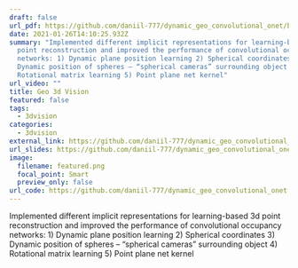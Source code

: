 ```yaml
---
draft: false
url_pdf: https://github.com/daniil-777/dynamic_geo_convolutional_onet/blob/main/3dvision_report.pdf
date: 2021-01-26T14:10:25.932Z
summary: "Implemented different implicit representations for learning-based 3d
  point reconstruction and improved the performance of convolutional occupancy
  networks: 1) Dynamic plane position learning 2) Spherical coordinates 3)
  Dynamic position of spheres – “spherical cameras” surrounding object 4)
  Rotational matrix learning 5) Point plane net kernel"
url_video: ""
title: Geo 3d Vision
featured: false
tags:
  - 3dvision
categories:
  - 3dvision
external_link: https://github.com/daniil-777/dynamic_geo_convolutional_onet
url_slides: https://github.com/daniil-777/dynamic_geo_convolutional_onet/blob/main/media/presentation.pptx
image:
  filename: featured.png
  focal_point: Smart
  preview_only: false
url_code: https://github.com/daniil-777/dynamic_geo_convolutional_onet
---
```

Implemented different implicit representations for learning-based 3d point reconstruction and improved the performance of convolutional occupancy networks: 1) Dynamic plane position learning 2) Spherical coordinates 3) Dynamic position of spheres – “spherical cameras” surrounding object 4) Rotational matrix learning 5) Point plane net kernel